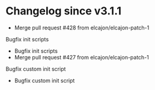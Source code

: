 # Changelog since v3.1.1
- Merge pull request #428 from elcajon/elcajon-patch-1

Bugfix init scripts 
- Bugfix init scripts 
- Merge pull request #427 from elcajon/elcajon-patch-1

Bugfix custom init script 
- Bugfix custom init script 
